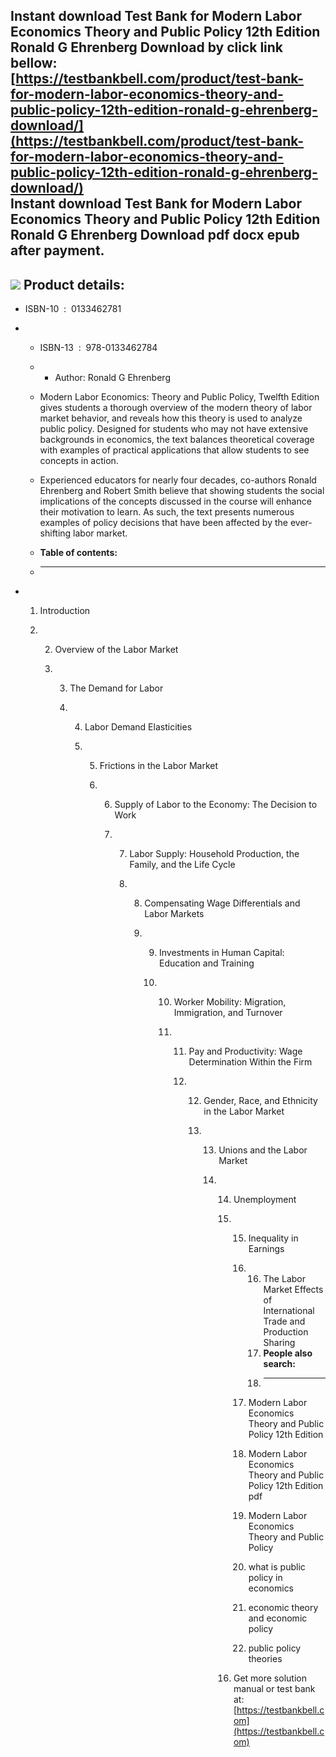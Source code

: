 Instant download **Test Bank for Modern Labor Economics Theory and Public Policy 12th Edition Ronald G Ehrenberg Download** by click link bellow:  
[https://testbankbell.com/product/test-bank-for-modern-labor-economics-theory-and-public-policy-12th-edition-ronald-g-ehrenberg-download/](https://testbankbell.com/product/test-bank-for-modern-labor-economics-theory-and-public-policy-12th-edition-ronald-g-ehrenberg-download/)  
**Instant download Test Bank for Modern Labor Economics Theory and Public Policy 12th Edition Ronald G Ehrenberg Download pdf docx epub after payment.**
--------------------------------------------------------------------------------------------------------------------------------------------------------


![](https://testbankbell.com/wp-content/uploads/2023/05/download-54.jpg)
**Product details:**
--------------------


* ISBN-10 ‏ : ‎ 0133462781
* * ISBN-13 ‏ : ‎ 978-0133462784
  * * Author: Ronald G Ehrenberg
   
  * Modern Labor Economics: Theory and Public Policy, Twelfth Edition gives students a thorough overview of the modern theory of labor market behavior, and reveals how this theory is used to analyze public policy. Designed for students who may not have extensive backgrounds in economics, the text balances theoretical coverage with examples of practical applications that allow students to see concepts in action.
 
  * Experienced educators for nearly four decades, co-authors Ronald Ehrenberg and Robert Smith believe that showing students the social implications of the concepts discussed in the course will enhance their motivation to learn. As such, the text presents numerous examples of policy decisions that have been affected by the ever-shifting labor market.
  * **Table of contents:**
  * ----------------------
 
* 1. Introduction
 
  2. 2. Overview of the Labor Market
    
     3. 3. The Demand for Labor
       
        4. 4. Labor Demand Elasticities
          
           5. 5. Frictions in the Labor Market
             
              6. 6. Supply of Labor to the Economy: The Decision to Work
                
                 7. 7. Labor Supply: Household Production, the Family, and the Life Cycle
                   
                    8. 8. Compensating Wage Differentials and Labor Markets
                      
                       9. 9. Investments in Human Capital: Education and Training
                         
                          10. 10. Worker Mobility: Migration, Immigration, and Turnover
                             
                              11. 11. Pay and Productivity: Wage Determination Within the Firm
                                 
                                  12. 12. Gender, Race, and Ethnicity in the Labor Market
                                     
                                      13. 13. Unions and the Labor Market
                                         
                                          14. 14. Unemployment
                                             
                                              15. 15. Inequality in Earnings
                                                 
                                                  16. 16. The Labor Market Effects of International Trade and Production Sharing
                                                      17. **People also search:**
                                                      18. -----------------------
                                                     
                                                  17. Modern Labor Economics Theory and Public Policy 12th Edition
                                                 
                                                  18. Modern Labor Economics Theory and Public Policy 12th Edition pdf
                                                 
                                                  19. Modern Labor Economics Theory and Public Policy
                                                 
                                                  20. what is public policy in economics
                                                 
                                                  21. economic theory and economic policy
                                                 
                                                  22. public policy theories
                                                 
                                              16.  Get more solution manual or test bank at: [https://testbankbell.com](https://testbankbell.com)
